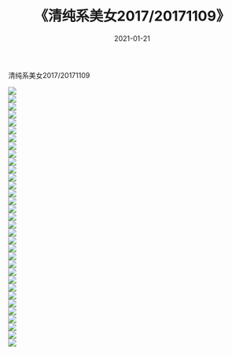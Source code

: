 ﻿---
layout: post
title:  《清纯系美女2017/20171109》
date:   2021-01-21
img: http://img.660000.xyz/Sharelink/清纯系美女/2017/20171109/000.jpg
categories: [美女, 清纯, 唯美]
---

清纯系美女2017/20171109

 ![](http://img.660000.xyz/Sharelink/清纯系美女/2017/20171109/001.jpg) <br>![](http://img.660000.xyz/Sharelink/清纯系美女/2017/20171109/002.jpg) <br>![](http://img.660000.xyz/Sharelink/清纯系美女/2017/20171109/003.jpg) <br>![](http://img.660000.xyz/Sharelink/清纯系美女/2017/20171109/004.jpg) <br>![](http://img.660000.xyz/Sharelink/清纯系美女/2017/20171109/005.jpg) <br>![](http://img.660000.xyz/Sharelink/清纯系美女/2017/20171109/006.jpg) <br>![](http://img.660000.xyz/Sharelink/清纯系美女/2017/20171109/007.jpg) <br>![](http://img.660000.xyz/Sharelink/清纯系美女/2017/20171109/008.jpg) <br>![](http://img.660000.xyz/Sharelink/清纯系美女/2017/20171109/009.jpg) <br>![](http://img.660000.xyz/Sharelink/清纯系美女/2017/20171109/010.jpg) <br>![](http://img.660000.xyz/Sharelink/清纯系美女/2017/20171109/011.jpg) <br>![](http://img.660000.xyz/Sharelink/清纯系美女/2017/20171109/012.jpg) <br>![](http://img.660000.xyz/Sharelink/清纯系美女/2017/20171109/013.jpg) <br>![](http://img.660000.xyz/Sharelink/清纯系美女/2017/20171109/014.jpg) <br>![](http://img.660000.xyz/Sharelink/清纯系美女/2017/20171109/015.jpg) <br>![](http://img.660000.xyz/Sharelink/清纯系美女/2017/20171109/016.jpg) <br>![](http://img.660000.xyz/Sharelink/清纯系美女/2017/20171109/017.jpg) <br>![](http://img.660000.xyz/Sharelink/清纯系美女/2017/20171109/018.jpg) <br>![](http://img.660000.xyz/Sharelink/清纯系美女/2017/20171109/019.jpg) <br>![](http://img.660000.xyz/Sharelink/清纯系美女/2017/20171109/020.jpg) <br>![](http://img.660000.xyz/Sharelink/清纯系美女/2017/20171109/021.jpg) <br>![](http://img.660000.xyz/Sharelink/清纯系美女/2017/20171109/022.jpg) <br>![](http://img.660000.xyz/Sharelink/清纯系美女/2017/20171109/023.jpg) <br>![](http://img.660000.xyz/Sharelink/清纯系美女/2017/20171109/024.jpg) <br>![](http://img.660000.xyz/Sharelink/清纯系美女/2017/20171109/025.jpg) <br>![](http://img.660000.xyz/Sharelink/清纯系美女/2017/20171109/026.jpg) <br>![](http://img.660000.xyz/Sharelink/清纯系美女/2017/20171109/027.jpg) <br>![](http://img.660000.xyz/Sharelink/清纯系美女/2017/20171109/028.jpg) <br>![](http://img.660000.xyz/Sharelink/清纯系美女/2017/20171109/029.jpg) <br>![](http://img.660000.xyz/Sharelink/清纯系美女/2017/20171109/030.jpg) <br>![](http://img.660000.xyz/Sharelink/清纯系美女/2017/20171109/031.jpg) <br>![](http://img.660000.xyz/Sharelink/清纯系美女/2017/20171109/032.jpg) <br>![](http://img.660000.xyz/Sharelink/清纯系美女/2017/20171109/033.jpg) <br>